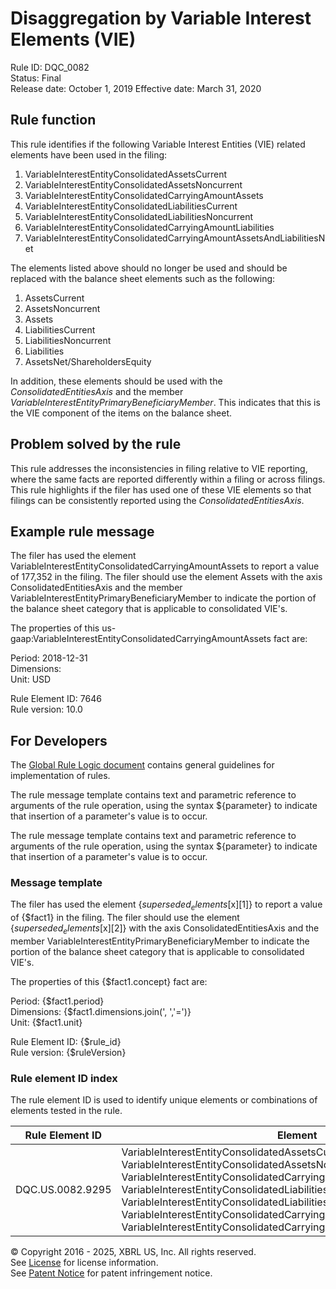 # Disaggregation by Variable Interest Elements (VIE)
Rule ID: DQC_0082  
Status: Final   
Release date: October 1, 2019
Effective date: March 31, 2020   

## Rule function
This rule identifies if the following Variable Interest Entities (VIE) related elements have been used in the filing:

1. VariableInterestEntityConsolidatedAssetsCurrent
2. VariableInterestEntityConsolidatedAssetsNoncurrent
3. VariableInterestEntityConsolidatedCarryingAmountAssets
4. VariableInterestEntityConsolidatedLiabilitiesCurrent
5. VariableInterestEntityConsolidatedLiabilitiesNoncurrent
6. VariableInterestEntityConsolidatedCarryingAmountLiabilities
7. VariableInterestEntityConsolidatedCarryingAmountAssetsAndLiabilitiesNet

The elements listed above should no longer be used and should be replaced with the balance sheet elements such as the following:

1. AssetsCurrent
2. AssetsNoncurrent
3. Assets
4. LiabilitiesCurrent
5. LiabilitiesNoncurrent
6. Liabilities
7. AssetsNet/ShareholdersEquity

In addition, these elements should be used with the _ConsolidatedEntitiesAxis_ and the member _VariableInterestEntityPrimaryBeneficiaryMember_. This indicates that this is the VIE component of the items on the balance sheet.  

## Problem solved by the rule
This rule addresses the inconsistencies in filing relative to VIE reporting, where the same facts are reported differently within a filing or across filings. This rule highlights if the filer has used one of these VIE elements so that filings can be consistently reported using the _ConsolidatedEntitiesAxis_.  

## Example rule message
The filer has used the element VariableInterestEntityConsolidatedCarryingAmountAssets to report a value of 177,352 in the filing. The filer should use the element Assets with the axis ConsolidatedEntitiesAxis and the member VariableInterestEntityPrimaryBeneficiaryMember to indicate the portion of the balance sheet category that is applicable to consolidated VIE's.  

The properties of this us-gaap:VariableInterestEntityConsolidatedCarryingAmountAssets fact are:

Period: 2018-12-31  
Dimensions:  
Unit: USD  

Rule Element ID: 7646  
Rule version: 10.0

## For Developers
The [Global Rule Logic document](https://github.com/DataQualityCommittee/dqc_us_rules/blob/master/docs/GlobalRuleLogic.md) contains general guidelines for implementation of rules.  

The rule message template contains text and parametric reference to arguments of the rule operation, using the syntax ${parameter} to indicate that insertion of a parameter's value is to occur.  

The rule message template contains text and parametric reference to arguments of the rule operation, using the syntax ${parameter} to indicate that insertion of a parameter's value is to occur.  

### Message template

The filer has used the element {$superseded_elements[$x][1]} to report a value of {$fact1} in the filing. The filer should use the element {$superseded_elements[$x][2]} with the axis ConsolidatedEntitiesAxis and the member VariableInterestEntityPrimaryBeneficiaryMember to indicate the portion of the balance sheet category that is applicable to consolidated VIE's.  

The properties of this {$fact1.concept} fact are:

Period: {$fact1.period}  
Dimensions: {$fact1.dimensions.join(', ','=')}  
Unit: {$fact1.unit}  

Rule Element ID: {$rule_id}  
Rule version: {$ruleVersion}

### Rule element ID index
The rule element ID is used to identify unique elements or combinations of elements tested in the rule.  

|Rule Element ID|Element|
|--------|--------|
|DQC.US.0082.9295|VariableInterestEntityConsolidatedAssetsCurrent  VariableInterestEntityConsolidatedAssetsNoncurrent  VariableInterestEntityConsolidatedCarryingAmountAssets  VariableInterestEntityConsolidatedLiabilitiesCurrent  VariableInterestEntityConsolidatedLiabilitiesNoncurrent  VariableInterestEntityConsolidatedCarryingAmountLiabilities  VariableInterestEntityConsolidatedCarryingAmountAssetsAndLiabilitiesNet|

© Copyright 2016 - 2025, XBRL US, Inc. All rights reserved.   
See [License](https://xbrl.us/dqc-license) for license information.  
See [Patent Notice](https://xbrl.us/dqc-patent) for patent infringement notice.  
